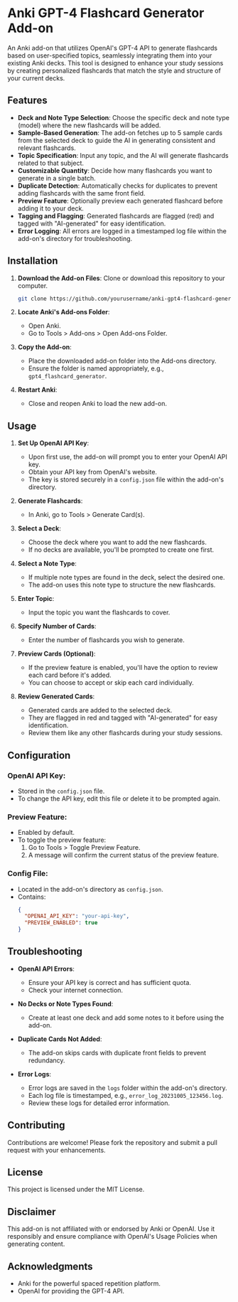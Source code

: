 # Anki GPT-4 Flashcard Generator Add-on

An Anki add-on that utilizes OpenAI's GPT-4 API to generate flashcards based on user-specified topics, seamlessly integrating them into your existing Anki decks. This tool is designed to enhance your study sessions by creating personalized flashcards that match the style and structure of your current decks.

## Features

- **Deck and Note Type Selection**: Choose the specific deck and note type (model) where the new flashcards will be added.
- **Sample-Based Generation**: The add-on fetches up to 5 sample cards from the selected deck to guide the AI in generating consistent and relevant flashcards.
- **Topic Specification**: Input any topic, and the AI will generate flashcards related to that subject.
- **Customizable Quantity**: Decide how many flashcards you want to generate in a single batch.
- **Duplicate Detection**: Automatically checks for duplicates to prevent adding flashcards with the same front field.
- **Preview Feature**: Optionally preview each generated flashcard before adding it to your deck.
- **Tagging and Flagging**: Generated flashcards are flagged (red) and tagged with "AI-generated" for easy identification.
- **Error Logging**: All errors are logged in a timestamped log file within the add-on's directory for troubleshooting.

## Installation

1. **Download the Add-on Files**: Clone or download this repository to your computer.

   ```bash
   git clone https://github.com/yourusername/anki-gpt4-flashcard-generator.git
   ```

2. **Locate Anki's Add-ons Folder**:
   - Open Anki.
   - Go to Tools > Add-ons > Open Add-ons Folder.

3. **Copy the Add-on**:
   - Place the downloaded add-on folder into the Add-ons directory.
   - Ensure the folder is named appropriately, e.g., `gpt4_flashcard_generator`.

4. **Restart Anki**:
   - Close and reopen Anki to load the new add-on.

## Usage

1. **Set Up OpenAI API Key**:
   - Upon first use, the add-on will prompt you to enter your OpenAI API key.
   - Obtain your API key from OpenAI's website.
   - The key is stored securely in a `config.json` file within the add-on's directory.

2. **Generate Flashcards**:
   - In Anki, go to Tools > Generate Card(s).

3. **Select a Deck**:
   - Choose the deck where you want to add the new flashcards.
   - If no decks are available, you'll be prompted to create one first.

4. **Select a Note Type**:
   - If multiple note types are found in the deck, select the desired one.
   - The add-on uses this note type to structure the new flashcards.

5. **Enter Topic**:
   - Input the topic you want the flashcards to cover.

6. **Specify Number of Cards**:
   - Enter the number of flashcards you wish to generate.

7. **Preview Cards (Optional)**:
   - If the preview feature is enabled, you'll have the option to review each card before it's added.
   - You can choose to accept or skip each card individually.

8. **Review Generated Cards**:
   - Generated cards are added to the selected deck.
   - They are flagged in red and tagged with "AI-generated" for easy identification.
   - Review them like any other flashcards during your study sessions.

## Configuration

### OpenAI API Key:
- Stored in the `config.json` file.
- To change the API key, edit this file or delete it to be prompted again.

### Preview Feature:
- Enabled by default.
- To toggle the preview feature:
  1. Go to Tools > Toggle Preview Feature.
  2. A message will confirm the current status of the preview feature.

### Config File:
- Located in the add-on's directory as `config.json`.
- Contains:
  ```json
  {
    "OPENAI_API_KEY": "your-api-key",
    "PREVIEW_ENABLED": true
  }
  ```

## Troubleshooting

- **OpenAI API Errors**:
  - Ensure your API key is correct and has sufficient quota.
  - Check your internet connection.

- **No Decks or Note Types Found**:
  - Create at least one deck and add some notes to it before using the add-on.

- **Duplicate Cards Not Added**:
  - The add-on skips cards with duplicate front fields to prevent redundancy.

- **Error Logs**:
  - Error logs are saved in the `logs` folder within the add-on's directory.
  - Each log file is timestamped, e.g., `error_log_20231005_123456.log`.
  - Review these logs for detailed error information.

## Contributing

Contributions are welcome! Please fork the repository and submit a pull request with your enhancements.

## License

This project is licensed under the MIT License.

## Disclaimer

This add-on is not affiliated with or endorsed by Anki or OpenAI. Use it responsibly and ensure compliance with OpenAI's Usage Policies when generating content.

## Acknowledgments

- Anki for the powerful spaced repetition platform.
- OpenAI for providing the GPT-4 API.
